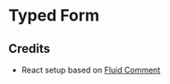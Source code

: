 # Typed Form

## Credits

- React setup based on [Fluid Comment](https://www.drupal.org/project/fluid_comment)
